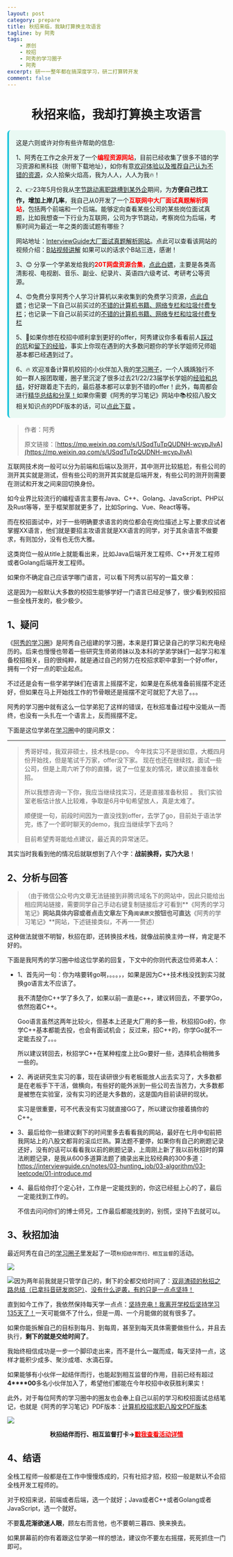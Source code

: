 ```yaml
---
layout: post
category: prepare
title: 秋招来临，我缺打算换主攻语言
tagline: by 阿秀
tags:
    - 原创
    - 校招
    - 阿秀的学习圈子
    - 阿秀
excerpt: 研一一整年都在搞深度学习，研二打算转开发
comment: false
---
```






<h1 align="center">
  秋招来临，我却打算换主攻语言
</h1>
<div style="border-color: #24C6DC;
            background-color: #e9f9f3;         
            margin: 1rem 0;
        padding: .25rem 1rem;
        border-left-width: .3rem;
        border-left-style: solid;
        border-radius: .5rem;
        color: inherit;">
  <p>这是六则或许对你有些许帮助的信息:</p>
<p>1、阿秀在工作之余开发了一个<span style="font-weight:bold;color:red">编程资源网站</span>，目前已经收集了很多不错的学习资源和黑科技（附带下载地址），如你有意<a href="https://www.cxypron.com/home" target="_blank">欢迎体验以及推荐自己认为不错的资源</a>，众人拾柴火焰高，我为人人，人人为我🔥！</p>  <p>2、👉23年5月份我从<a style="text-decoration: underline" href="https://mp.weixin.qq.com/s/zKItpGwIkHKK4g2aOlL2rA" target="_blank">字节跳动离职跳槽到某外企</a>期间，为<span style="font-weight:bold">方便自己找工作，增加上岸几率</span>，我自己从0开发了一个<span style="font-weight:bold;color:red">互联网中大厂面试真题解析网站</span>，包括两个前端和一个后端。能够定向查看某些公司的某些岗位面试真题，比如我想查一下行业为互联网，公司为字节跳动，考察岗位为后端，考察时间为最近一年之类的面试题有哪些？
<div align="center">
</div>网站地址：<a style="text-decoration: underline" href="https://top.interviewguide.cn/" target="_blank">InterviewGuide大厂面试真题解析网站</a>。点此可以查看该网站的视频介绍：<a style="text-decoration: underline" href="https://www.bilibili.com/video/BV1f94y1C7BL" target="_blank">B站视频讲解</a>   如果可以的话求个B站三连，感谢！
  </p>3、😊
    分享一个学弟发给我的<span style="font-weight:bold;color:red">20T网盘资源合集</span>，<a style="text-decoration: underline" href="https://docs.qq.com/sheet/DY3VPVklVaFFMcUZ4?tab=9h5afr" target="_blank">点此白嫖</a>，主要是各类高清影视、电视剧、音乐、副业、纪录片、英语四六级考试、考研考公等资源。
  </p>
  <p>4、😍免费分享阿秀个人学习计算机以来收集到的免费学习资源，<a style="text-decoration: underline" href="/notes/07-resources/01-free/01-introduce.html" target="_blank">点此白嫖</a>；也记录一下自己以前买过的<a style="text-decoration: underline" href="/notes/07-resources/02-precious.html" target="_blank">不错的计算机书籍、网络专栏和垃圾付费专栏</a>；也记录一下自己以前买过的<a style="text-decoration: underline" href="/notes/07-resources/02-precious.html" target="_blank">不错的计算机书籍、网络专栏和垃圾付费专栏</a>
  </p>
  <p>5、🚀如果你想在校招中顺利拿到更好的offer，阿秀建议你多看看前人<a style="text-decoration: underline" href="https://www.yuque.com/tuobaaxiu/httmmc/npg1k81zeq4wfpyz" target="_blank">踩过的坑</a>和<a style="text-decoration: underline"  target="_blank" href="https://www.yuque.com/tuobaaxiu/httmmc/gge9ppd0mbu2d3dp">留下的经验</a>，事实上你现在遇到的大多数问题你的学长学姐师兄师姐基本都已经遇到过了。
  </p>
  <p>6、🔥 欢迎准备计算机校招的小伙伴加入我的<a  style="text-decoration: underline" href="https://www.yuque.com/tuobaaxiu/httmmc/xg0otqvc17wfx4u9" target="_blank">学习圈子</a>，一个人踽踽独行不如一群人报团取暖，圈子里沉淀了很多过去21/22/23届学长学姐的<a  style="text-decoration: underline" href="https://www.yuque.com/tuobaaxiu/httmmc/gge9ppd0mbu2d3dp" target="_blank">经验和总结</a>，好好跟着走下去的，最后基本都可以拿到不错的offer！此外，每周都会进行<a  style="text-decoration: underline" href="https://www.yuque.com/tuobaaxiu/httmmc/npg1k81zeq4wfpyz" target="_blank">精华总结和分享！</a>如果你需要《阿秀的学习笔记》网站中📚︎校招八股文相关知识点的PDF版本的话，可以<a style="text-decoration: underline" href="https://www.yuque.com/tuobaaxiu/httmmc/qs0yn66apvkzw0ps" target="_blank">点此下载</a> 。</p>   </div>


>作者：阿秀
>
>原文链接：[https://mp.weixin.qq.com/s/USqdTuTpQUDNH-wcypJlvA](https://mp.weixin.qq.com/s/USqdTuTpQUDNH-wcypJlvA)

互联网技术岗一般可以分为前端和后端以及测开，其中测开比较尴尬，有些公司的测开其实就是测试，但有些公司的测开其实就是后端开发，有些公司的测开则需要在测试和开发之间来回切换身份。

如今业界比较流行的编程语言主要有Java、C++、Golang、JavaScript、PHP以及Rust等等，至于框架那就更多了，比如Spring、Vue、React等等。

而在校招面试中，对于一些明确要求语言的岗位都会在岗位描述上写上要求应试者掌握XX语言，他们就是要招主攻语言就是XX语言的同学，对于其余语言不做要求，有则加分，没有也无伤大雅。

这类岗位一般从title上就能看出来，比如Java后端开发工程师、C++开发工程师或者Golang后端开发工程师。

如果你不确定自己应该学哪门语言，可以看下阿秀以前写的一篇文章：

这是因为一般默认大多数的校招生能够学好一门语言已经足够了，很少看到校招招一些全栈开发的，极少极少。

## 1、疑问

《[阿秀的学习圈](/notes/05-xiustar/01-xiustar_reading_guide/01-introduce.md)》是阿秀自己组建的学习圈，本来是打算记录自己的学习和充电经历的。后来也慢慢也带着一些研究生师弟师妹以及本科的学弟学妹们一起学习和准备校招相关，目的很纯粹，就是通过自己的努力在校招求职中拿到一个好offer，拥有一个好一点的职业起点。

不过还是会有一些学弟学妹们在语言上摇摆不定，如果是在系统准备前摇摆不定还好，但如果在马上开始找工作的节骨眼还是摇摆不定可就犯了大忌了。。。

阿秀的学习圈中就有这么一位学弟犯了这样的错误，在秋招准备过程中没能从一而终，也没有一头扎在一个语言上，反而摇摆不定。

下面是这位学弟在[学习圈](/notes/05-xiustar/01-xiustar_reading_guide/01-introduce.md)中的提问原文：

---



> 秀哥好哇，我双非硕士，技术栈是cpp。 今年找实习不是很如意，大概四月份开始找，但是笔试千万家，offer没下家。 现在也还在继续找，面试一些公司，但是上周六听了你的直播，说了一位星友的情况，建议直接准备秋招。
>
>  所以我想咨询一下你，我应当继续找实习，还是直接准备秋招 。 我们实验室老板估计放人比较难，争取是6月中旬希望放人，真是太难了。 
>
> 顺便提一句，前段时间因为一直没找到offer，去学了go，目前处于语法学完，练了一个即时聊天的demo，我应当继续学下去吗？
>
> 目前希望秀哥能给点建议，最近真的异常迷茫。

其实当时我看到他的情况后就联想到了八个字：**战前换将，实乃大忌**！

## 2、分析与回答

> （由于微信公众号内文章无法链接到非腾讯域名下的网站中，因此只能给出相应网站链接，需要同学自己手动右键复制链接后才可看到**《阿秀的学习笔记》**网站具体内容或者点击文章左下角`阅读原文`按钮也可直达**《阿秀的学习笔记》**网站，下述链接类似，不再一一赘述）

这种做法就很不明智，秋招在即，还转换技术栈，就像战前换主帅一样，肯定是不好的。

下面是我阿秀的学习圈中给这位学弟的回复，下文中的你则代表这位师弟本人：

- 1、首先问一句：你为啥要转go啊，。。。，，如果是因为C++技术栈没找到实习就换go语言太不应该了。 

  我不清楚你C++学了多久了，如果以前一直是c++，建议转回去，不要学Go，依然抱着C++。

  Goo语言虽然这两年比较火，但基本上还是大厂用的多一些，秋招招Go的，你学C++基本都能去投，也会有面试机会； 反过来，招C++的，你学Go就不一定能去投了。。。

  所以建议转回去，秋招学C++在某种程度上比Go要好一些，选择机会稍微多一些的。 



- 2、再说研究生实习的事，现在读研很少有老板能放人出去实习了，大多数都是在老板手下干活，做横向，有些好的能外派到一些公司去当苦力，大多数都是被憋在实验室，没有实习的还是大多数的，这是国内目前读研的现状。 

  实习是很重要，可不代表没有实习就直接GG了，所以建议你接着搞你的C++。 

- 3、最后给你一些建议剩下的时间里多去看看我的网站，最好在七月中旬前把我网站上的八股文都背的滚瓜烂熟。算法题不要停，如果你有自己的刷题记录还好，没有的话可以看看我以前的刷题记录，上周刚上新了我以前秋招时的算法刷题记录，是我从600多道算法题了摘录出来比较经典的300多道：https://interviewguide.cn/notes/03-hunting_job/03-algorithm/03-leetcode/01-introduce.md

- 4、最后给你打个定心针，工作是一定能找到的，你这已经挺上心的了，最后一定能找到工作的。

  不信去问问你们的博士师兄，工作最后都能找到的，别慌，坚持下去就可以。

## 3、秋招加油

最近阿秀在自己的[学习圈子](http://mp.weixin.qq.com/s?__biz=Mzg2MDU0ODM3MA==&mid=2247503490&idx=1&sn=c0774b72d6db21f49a3ffb9bf500dd29&chksm=ce2632fff951bbe947883131ec62d4f3746355b7f2466a5b2a6c463de36ed9db80954299b6c6&scene=21#wechat_redirect)里发起了一项`秋招结伴而行、相互监督`的活动。

![](http://oss.interviewguide.cn/img/202206181602774.png)

![](http://oss.interviewguide.cn/img/202206181602169.png)因为两年前我就是只管学自己的，剩下的全都交给时间了：[双非渣硕的秋招之路总结（已拿抖音研发岗SP）](http://mp.weixin.qq.com/s?__biz=Mzg2MDU0ODM3MA==&mid=2247484185&idx=1&sn=39728960ae985a4ecda34da4fb076865&chksm=ce25ff64f95276727955bf6eb0838763c4864fa923d59440a4a3025f8b81df4fab219cba0a8f&scene=21#wechat_redirect)、[没有什么逆袭，有的只是一点点坚持！](http://mp.weixin.qq.com/s?__biz=Mzg2MDU0ODM3MA==&mid=2247490699&idx=1&sn=0f7a1ee4100a310d679f5ab84fbfa3bc&chksm=ce25e0f6f95269e08c740d212bc7b0d7a4f9a5c01b9a5fff7ed92c30f2348638a3b0c829374e&scene=21#wechat_redirect)

直到如今工作了，我依然保持每天学一点点：[坚持充电！我离开学校后坚持学习135天了！](http://mp.weixin.qq.com/s?__biz=Mzg2MDU0ODM3MA==&mid=2247502656&idx=1&sn=f277a32fe401896bf35744baff6e16b1&chksm=ce26373df951be2b5bb79d9b5a98bdfce33effe9a078ef3bcef535c69a3ec9ddab0a0155d93a&scene=21#wechat_redirect)一天可能做不了什么，但是一周、一个月能做的就有很多了。

如果你能拆解自己的目标到每月、到每周，甚至到每天具体需要做些什么，并且去执行，**剩下的就是交给时间了**。

我始终相信成功是一步一个脚印走出来，而不是什么一蹴而成，每天坚持一点，这样才能积少成多、聚沙成塔、水滴石穿。

如果能够有小伙伴一起结伴而行，也能起到相互监督的作用，目前已经有超过**4****00**多名小伙伴加入了，希望他们都能在今年校招中收获胜利果实！

此外，对于每位阿秀的学习圈中的圈友也会奉上自己以前的学习和校招面试总结笔记，也就是《阿秀的学习笔记》PDF版本：[计算机校招求职八股文PDF版本](http://mp.weixin.qq.com/s?__biz=Mzg2MDU0ODM3MA==&mid=2247503555&idx=1&sn=7bfa20dc7c494187630eb48d8a383ede&chksm=ce2632bef951bba8424f4c3f20747cbafc454a664e533896baebdc54328c47dc6a9eeedec162&scene=21#wechat_redirect)

![](http://oss.interviewguide.cn/img/202206181602298.png)

<div align="center" style="font-weight: bold">秋招结伴而行、相互监督打卡-><a href="http://mp.weixin.qq.com/s?__biz=Mzg2MDU0ODM3MA==&mid=2247503490&idx=1&sn=c0774b72d6db21f49a3ffb9bf500dd29&chksm=ce2632fff951bbe947883131ec62d4f3746355b7f2466a5b2a6c463de36ed9db80954299b6c6&scene=21#wechat_redirect"><span style="color:red">戳我查看活动详情</span></a>
</div>



## 4、结语



全栈工程师一般都是在工作中慢慢炼成的，只有社招才招，校招一般是默认不会招全栈开发工程师的。

对于校招来说，前端或者后端，选一个就好；Java或者C++或者Golang或者JavaScript，选一个就好。

不要**乱花渐欲迷人眼**，顾左右而言他，也不要朝三暮四、换来换去。

如果屏幕前的你有着跟这位学弟一样的想法，建议你不要左右摇摆，死死抓住一门即可。





